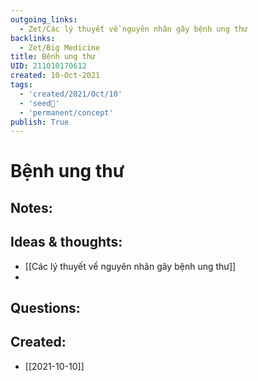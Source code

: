 ```yaml
---
outgoing_links:
  - Zet/Các lý thuyết về nguyên nhân gây bệnh ung thư
backlinks:
  - Zet/Big Medicine
title: Bệnh ung thư
UID: 211010170612
created: 10-Oct-2021
tags:
  - 'created/2021/Oct/10'
  - 'seed🥜'
  - 'permanent/concept'
publish: True
---
```

# Bệnh ung thư

## Notes:


## Ideas & thoughts:
- [[Các lý thuyết về nguyên nhân gây bệnh ung thư]]
- 
## Questions:

## Created:
- [[2021-10-10]]
